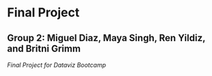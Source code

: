 # Final Project
## Group 2: Miguel Diaz, Maya Singh, Ren Yildiz, and Britni Grimm
*Final Project for Dataviz Bootcamp*


